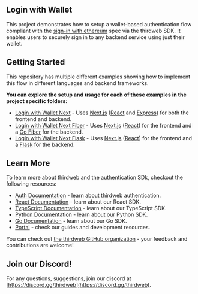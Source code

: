 ## Login with Wallet

This project demonstrates how to setup a wallet-based authentication flow compliant with the
[sign-in with ethereum](https://eips.ethereum.org/EIPS/eip-4361) spec via the thirdweb SDK. It enables users to securely sign in to any backend service using just their wallet.

## Getting Started

This repository has multiple different examples showing how to implement this flow in different languages and backend frameworks.

**You can explore the setup and usage for each of these examples in the project specific folders:**

- [Login with Wallet Next](./login-with-wallet-next) - Uses [Next.js](https://nextjs.org/) ([React](https://reactjs.org/) and [Express](https://expressjs.com/)) for both the frontend and backend.
- [Login with Wallet Next Fiber](./login-with-wallet-next-fiber) - Uses [Next.js](https://nextjs.com/) ([React](https://reactjs.org/)) for the frontend and a [Go Fiber](https://gofiber.io/) for the backend.
- [Login with Wallet Next Flask](./login-with-wallet-next-flask) - Uses [Next.js](https://nextjs.com/) ([React](https://reactjs.org/)) for the frontend and a [Flask](https://flask.palletsprojects.com/) for the backend.

## Learn More

To learn more about thirdweb and the authentication SDk, checkout the following resources:

- [Auth Documentation](https://portal.thirdweb.com/building-web3-apps/authenticating-users) - learn about thirdweb authentication.
- [React Documentation](https://docs.thirdweb.com/react) - learn about our React SDK.
- [TypeScript Documentation](https://docs.thirdweb.com/typescript) - learn about our TypeScript SDK.
- [Python Documentation](https://docs.thirdweb.com/python) - learn about our Python SDK.
- [Go Documentation](https://docs.thirdweb.com/go) - learn about our Go SDK.
- [Portal](https://docs.thirdweb.com) - check our guides and development resources.

You can check out [the thirdweb GitHub organization](https://github.com/thirdweb-dev) - your feedback and contributions are welcome!

## Join our Discord!

For any questions, suggestions, join our discord at [https://discord.gg/thirdweb](https://discord.gg/thirdweb).
